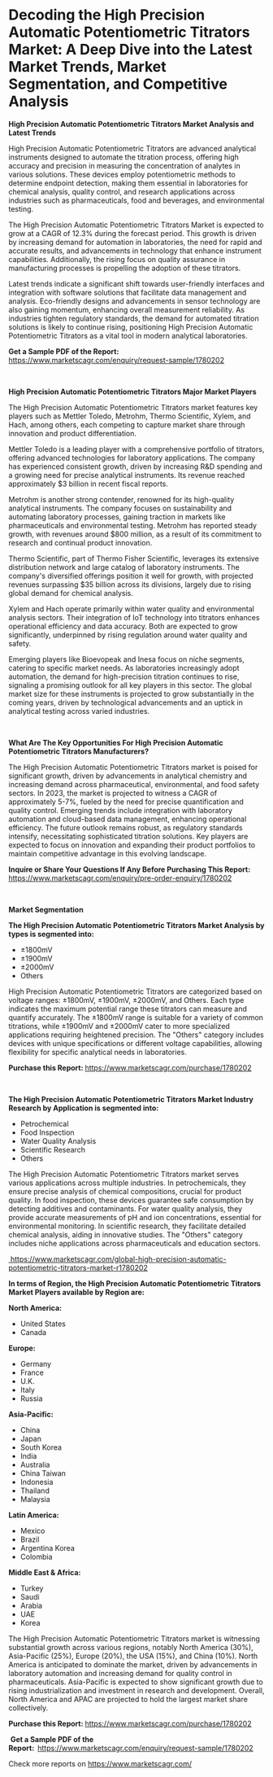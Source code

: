 <p><h1>Decoding the High Precision Automatic Potentiometric Titrators Market: A Deep Dive into the Latest Market Trends, Market Segmentation, and Competitive Analysis</h1></p><p><strong>High Precision Automatic Potentiometric Titrators Market Analysis and Latest Trends</strong></p>
<p><p>High Precision Automatic Potentiometric Titrators are advanced analytical instruments designed to automate the titration process, offering high accuracy and precision in measuring the concentration of analytes in various solutions. These devices employ potentiometric methods to determine endpoint detection, making them essential in laboratories for chemical analysis, quality control, and research applications across industries such as pharmaceuticals, food and beverages, and environmental testing.</p><p>The High Precision Automatic Potentiometric Titrators Market is expected to grow at a CAGR of 12.3% during the forecast period. This growth is driven by increasing demand for automation in laboratories, the need for rapid and accurate results, and advancements in technology that enhance instrument capabilities. Additionally, the rising focus on quality assurance in manufacturing processes is propelling the adoption of these titrators. </p><p>Latest trends indicate a significant shift towards user-friendly interfaces and integration with software solutions that facilitate data management and analysis. Eco-friendly designs and advancements in sensor technology are also gaining momentum, enhancing overall measurement reliability. As industries tighten regulatory standards, the demand for automated titration solutions is likely to continue rising, positioning High Precision Automatic Potentiometric Titrators as a vital tool in modern analytical laboratories.</p></p>
<p><strong>Get a Sample PDF of the Report:&nbsp;</strong> <a href="https://www.marketscagr.com/enquiry/request-sample/1780202?utm_campaign=3091&utm_medium=2&utm_source=Github&utm_content=ia&utm_term=25032025&utm_id=high-precision-automatic-potentiometric-titrators">https://www.marketscagr.com/enquiry/request-sample/1780202</a></p>
<p>&nbsp;</p>
<p><strong>High Precision Automatic Potentiometric Titrators Major Market Players</strong></p>
<p><p>The High Precision Automatic Potentiometric Titrators market features key players such as Mettler Toledo, Metrohm, Thermo Scientific, Xylem, and Hach, among others, each competing to capture market share through innovation and product differentiation.</p><p>Mettler Toledo is a leading player with a comprehensive portfolio of titrators, offering advanced technologies for laboratory applications. The company has experienced consistent growth, driven by increasing R&D spending and a growing need for precise analytical instruments. Its revenue reached approximately $3 billion in recent fiscal reports.</p><p>Metrohm is another strong contender, renowned for its high-quality analytical instruments. The company focuses on sustainability and automating laboratory processes, gaining traction in markets like pharmaceuticals and environmental testing. Metrohm has reported steady growth, with revenues around $800 million, as a result of its commitment to research and continual product innovation.</p><p>Thermo Scientific, part of Thermo Fisher Scientific, leverages its extensive distribution network and large catalog of laboratory instruments. The company's diversified offerings position it well for growth, with projected revenues surpassing $35 billion across its divisions, largely due to rising global demand for chemical analysis.</p><p>Xylem and Hach operate primarily within water quality and environmental analysis sectors. Their integration of IoT technology into titrators enhances operational efficiency and data accuracy. Both are expected to grow significantly, underpinned by rising regulation around water quality and safety.</p><p>Emerging players like Bioevopeak and Inesa focus on niche segments, catering to specific market needs. As laboratories increasingly adopt automation, the demand for high-precision titration continues to rise, signaling a promising outlook for all key players in this sector. The global market size for these instruments is projected to grow substantially in the coming years, driven by technological advancements and an uptick in analytical testing across varied industries.</p></p>
<p>&nbsp;</p>
<p><strong>What Are The Key Opportunities For High Precision Automatic Potentiometric Titrators Manufacturers?</strong></p>
<p><p>The High Precision Automatic Potentiometric Titrators market is poised for significant growth, driven by advancements in analytical chemistry and increasing demand across pharmaceutical, environmental, and food safety sectors. In 2023, the market is projected to witness a CAGR of approximately 5-7%, fueled by the need for precise quantification and quality control. Emerging trends include integration with laboratory automation and cloud-based data management, enhancing operational efficiency. The future outlook remains robust, as regulatory standards intensify, necessitating sophisticated titration solutions. Key players are expected to focus on innovation and expanding their product portfolios to maintain competitive advantage in this evolving landscape.</p></p>
<p><strong>Inquire or Share Your Questions If Any Before Purchasing This Report:</strong> <a href="https://www.marketscagr.com/enquiry/pre-order-enquiry/1780202?utm_campaign=3091&utm_medium=2&utm_source=Github&utm_content=ia&utm_term=25032025&utm_id=high-precision-automatic-potentiometric-titrators">https://www.marketscagr.com/enquiry/pre-order-enquiry/1780202</a></p>
<p>&nbsp;</p>
<p><strong>Market Segmentation</strong></p>
<p><strong>The High Precision Automatic Potentiometric Titrators Market Analysis by types is segmented into:</strong></p>
<p><ul><li>±1800mV</li><li>±1900mV</li><li>±2000mV</li><li>Others</li></ul></p>
<p><p>High Precision Automatic Potentiometric Titrators are categorized based on voltage ranges: ±1800mV, ±1900mV, ±2000mV, and Others. Each type indicates the maximum potential range these titrators can measure and quantify accurately. The ±1800mV range is suitable for a variety of common titrations, while ±1900mV and ±2000mV cater to more specialized applications requiring heightened precision. The "Others" category includes devices with unique specifications or different voltage capabilities, allowing flexibility for specific analytical needs in laboratories.</p></p>
<p><strong>Purchase this Report:&nbsp;</strong><a href="https://www.marketscagr.com/purchase/1780202?utm_campaign=3091&utm_medium=2&utm_source=Github&utm_content=ia&utm_term=25032025&utm_id=high-precision-automatic-potentiometric-titrators">https://www.marketscagr.com/purchase/1780202</a></p>
<p>&nbsp;</p>
<p><strong>The High Precision Automatic Potentiometric Titrators Market Industry Research by Application is segmented into:</strong></p>
<p><ul><li>Petrochemical</li><li>Food Inspection</li><li>Water Quality Analysis</li><li>Scientific Research</li><li>Others</li></ul></p>
<p><p>The High Precision Automatic Potentiometric Titrators market serves various applications across multiple industries. In petrochemicals, they ensure precise analysis of chemical compositions, crucial for product quality. In food inspection, these devices guarantee safe consumption by detecting additives and contaminants. For water quality analysis, they provide accurate measurements of pH and ion concentrations, essential for environmental monitoring. In scientific research, they facilitate detailed chemical analysis, aiding in innovative studies. The "Others" category includes niche applications across pharmaceuticals and education sectors.</p></p>
<p><a href="https://www.marketscagr.com/global-high-precision-automatic-potentiometric-titrators-market-r1780202?utm_campaign=3091&utm_medium=2&utm_source=Github&utm_content=ia&utm_term=25032025&utm_id=high-precision-automatic-potentiometric-titrators">&nbsp;https://www.marketscagr.com/global-high-precision-automatic-potentiometric-titrators-market-r1780202</a></p>
<p><strong>In terms of Region, the High Precision Automatic Potentiometric Titrators Market Players available by Region are:</strong></p>
<p>
    <p> <strong> North America: </strong>
        <ul>
            <li>United States</li>
            <li>Canada</li>
        </ul>
        </p> 
    <p> <strong> Europe: </strong>
        <ul>
            <li>Germany</li>
            <li>France</li>
            <li>U.K.</li>
            <li>Italy</li>
            <li>Russia</li>
        </ul>
        </p> 
    <p> <strong> Asia-Pacific: </strong>
        <ul>
            <li>China</li>
            <li>Japan</li>
            <li>South Korea</li>
            <li>India</li>
            <li>Australia</li>
            <li>China Taiwan</li>
            <li>Indonesia</li>
            <li>Thailand</li>
            <li>Malaysia</li>
        </ul>
        </p> 
    <p> <strong> Latin America: </strong>
        <ul>
            <li>Mexico</li>
            <li>Brazil</li>
            <li>Argentina Korea</li>
            <li>Colombia</li>
        </ul>
        </p> 
    <p> <strong> Middle East & Africa: </strong>
        <ul>
            <li>Turkey</li>
            <li>Saudi</li>
            <li>Arabia</li>
            <li>UAE</li>
            <li>Korea</li>
        </ul>
    </p>
    </p>
<p><p>The High Precision Automatic Potentiometric Titrators market is witnessing substantial growth across various regions, notably North America (30%), Asia-Pacific (25%), Europe (20%), the USA (15%), and China (10%). North America is anticipated to dominate the market, driven by advancements in laboratory automation and increasing demand for quality control in pharmaceuticals. Asia-Pacific is expected to show significant growth due to rising industrialization and investment in research and development. Overall, North America and APAC are projected to hold the largest market share collectively.</p></p>
<p><strong>Purchase this Report: </strong><a href="https://www.marketscagr.com/purchase/1780202?utm_campaign=3091&utm_medium=2&utm_source=Github&utm_content=ia&utm_term=25032025&utm_id=high-precision-automatic-potentiometric-titrators">https://www.marketscagr.com/purchase/1780202</a></p>
<p>&nbsp;<strong>Get a Sample PDF of the Report:&nbsp;&nbsp;</strong><a href="https://www.marketscagr.com/enquiry/request-sample/1780202?utm_campaign=3091&utm_medium=2&utm_source=Github&utm_content=ia&utm_term=25032025&utm_id=high-precision-automatic-potentiometric-titrators">https://www.marketscagr.com/enquiry/request-sample/1780202</a></p>
<p><strong></strong></p>
<p>Check more reports on <a href="https://www.marketscagr.com/?utm_campaign=3091&utm_medium=2&utm_source=Github&utm_content=ia&utm_term=25032025&utm_id=high-precision-automatic-potentiometric-titrators">https://www.marketscagr.com/</a></p>